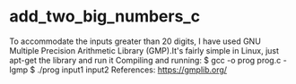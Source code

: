 # add_two_big_numbers_c
To accommodate the inputs greater than 20 digits, I have used GNU Multiple Precision Arithmetic Library (GMP).It's fairly simple in Linux, just apt-get the library and run it
Compiling and running:
$ gcc -o prog prog.c -lgmp
$ ./prog input1 input2
References: https://gmplib.org/
